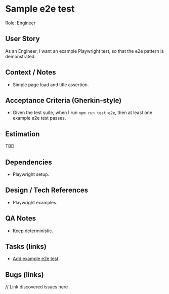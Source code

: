 # Sample e2e test

Role: Engineer

## User Story
As an Engineer, I want an example Playwright test, so that the e2e pattern is demonstrated.

## Context / Notes
- Simple page load and title assertion.

## Acceptance Criteria (Gherkin-style)
- Given the test suite, when I run `npm run test:e2e`, then at least one example e2e test passes.

## Estimation
TBD

## Dependencies
- Playwright setup.

## Design / Tech References
- Playwright examples.

## QA Notes
- Keep deterministic.

## Tasks (links)
- [Add example e2e test](./tasks/add-example-e2e-test.md)

## Bugs (links)
// Link discovered issues here
